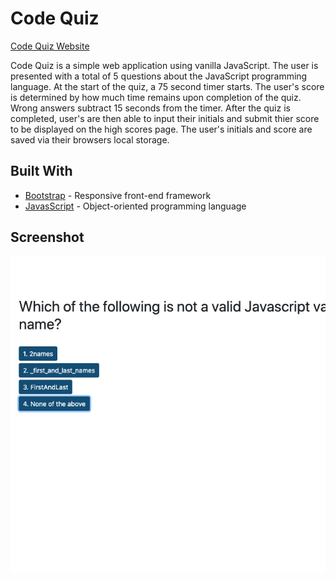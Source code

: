 # Code Quiz

[Code Quiz Website](https://alxndryn.github.io/Code-Quiz/)

Code Quiz is a simple web application using vanilla JavaScript. The user is presented with a total of 5 questions about the JavaScript programming language. At the start of the quiz, a 75 second timer starts. The user's score is determined by how much time remains upon completion of the quiz. Wrong answers subtract 15 seconds from the timer. After the quiz is completed, user's are then able to input their initials and submit thier score to be displayed on the high scores page. The user's initials and score are saved via their browsers local storage.



## Built With

- [Bootstrap](https://getbootstrap.com/) - Responsive front-end framework
- [JavasScript](https://www.javascript.com/) - Object-oriented programming language


## Screenshot

![](code-quiz.png)
